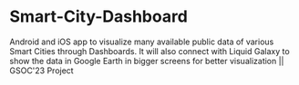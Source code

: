 # Smart-City-Dashboard
Android and iOS app to visualize many available public data of various Smart Cities through Dashboards. It will also connect with Liquid Galaxy to show the data in Google Earth in bigger screens for better visualization || GSOC'23 Project
